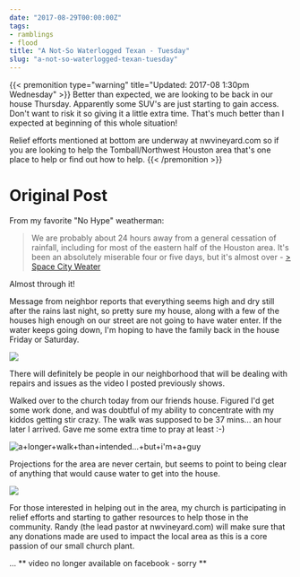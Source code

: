 ```yaml
---
date: "2017-08-29T00:00:00Z"
tags:
- ramblings
- flood
title: "A Not-So Waterlogged Texan - Tuesday"
slug: "a-not-so-waterlogged-texan-tuesday"
---
```


{{< premonition type="warning" title="Updated: 2017-08 1:30pm Wednesday" >}}
Better than expected, we are looking to be back in our house Thursday. Apparently some SUV's are just starting to gain access. Don't want to risk it so giving it a little extra time. That's much better than I expected at beginning of this whole situation!

Relief efforts mentioned at bottom are underway at nwvineyard.com so if you are looking to help the Tomball/Northwest Houston area that's one place to help or find out how to help.
{{< /premonition >}}

# Original Post

From my favorite "No Hype" weatherman:

> We are probably about 24 hours away from a general cessation of rainfall, including for most of the eastern half of the Houston area. It's been an absolutely miserable four or five days, but it's almost over - [> Space City Weater](http://bit.ly/2vBCM7X)

Almost through it!

Message from neighbor reports that everything seems high and dry still after the rains last night, so pretty sure my house, along with a few of the houses high enough on our street are not going to have water enter. If the water keeps going down, I'm hoping to have the family back in the house Friday or Saturday.

![](/images/Sarah+caught+a+shot+of+me+as+I+was+examining+the+water+progress+Sunday.jpg)

There will definitely be people in our neighborhood that will be dealing with repairs and issues as the video I posted previously shows.

Walked over to the church today from our friends house. Figured I'd get some work done, and was doubtful of my ability to concentrate with my kiddos getting stir crazy. The walk was supposed to be 37 mins... an hour later I arrived. Gave me some extra time to pray at least :-)

![a+longer+walk+than+intended...+but+i'm+a+guy](/images/a+longer+walk+than+intended...+but+i'm+a+guy.png)

Projections for the area are never certain, but seems to point to being clear of anything that would cause water to get into the house.

![](/images/Gettysburg+-+That's+what+google+maps+calls+this+spot.jpg)

For those interested in helping out in the area, my church is participating in relief efforts and starting to gather resources to help those in the community. Randy (the lead pastor at nwvineyard.com) will make sure that any donations made are used to impact the local area as this is a core passion of our small church plant.

... ** video no longer available on facebook - sorry **
